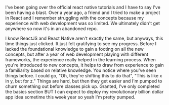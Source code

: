 I've been going over the official react native tutorials and I have to say I've been having a blast. Over a year ago, a friend and I tried to make a project in React and I remember struggling with the concepts because my experience with web development was so limited. We ultimately didn't get anywhere so now it's in an abandoned repo.

I know ReactJS and React Native aren't exactly the same, but anyways, this time things just clicked. It just felt gratifying to see my progress. Before I lacked the foundational knowledge to gain a footing on all the new concepts, but after a year of web development playing with different frameworks, the experience really helped in the learning process. When you're introduced to new concepts, it helps to draw from experience to gain a familiarity based on relative knowledge. You notice where you've seen things before. I could go, "Oh, they're shifting this to do that", "This is like x in y, but
for z." Things are hard, but then they get easier and I'm pumped to churn something out before classes pick up. Granted, I've only completed the basics section BUT I can expect to deploy my
revolutionary billion dollar app idea sometime this ~~week~~ year so yeah I'm pretty pumped.